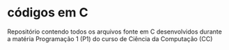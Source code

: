 # códigos em C

Repositório contendo todos os arquivos fonte em C desenvolvidos durante a matéria Programação 1 (P1) do curso de Ciência da Computação (CC)
